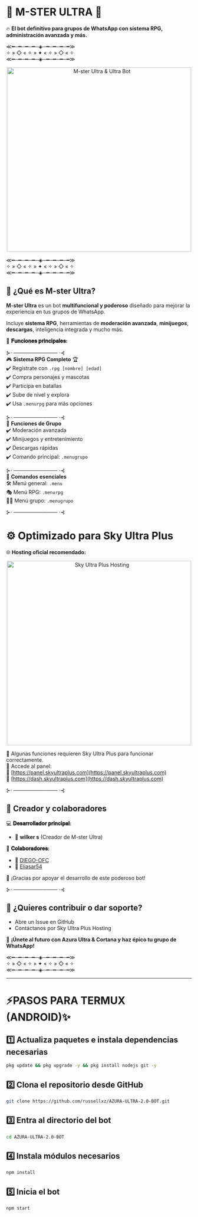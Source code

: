 # 🌟 M-STER ULTRA 🌟  
🔥 **El bot definitivo para grupos de WhatsApp con sistema RPG, administración avanzada y más.**  

≪━─━─━─━─◈─━─━─━─━≫  
✧ » ◇ « ✧ » ✦ « ✧ » ◇ « ✧  
≪━─━─━─━─◈─━─━─━─━≫  

<p align="center">
  <img src="https://cdn.russellxz.click/29e3badb.jpeg" alt="M-ster Ultra & Ultra Bot" width="500"/>
</p>

≪━─━─━─━─◈─━─━─━─━≫  
✧ » ◇ « ✧ » ✦ « ✧ » ◇ « ✧  
≪━─━─━─━─◈─━─━─━─━≫  

## 🚀 **¿Qué es M-ster Ultra?**  
**M-ster Ultra** es un bot **multifuncional y poderoso** diseñado para mejorar la experiencia en tus grupos de WhatsApp.  

Incluye **sistema RPG**, herramientas de **moderación avanzada**, **minijuegos**, **descargas**, inteligencia integrada y mucho más.  

🌟 **𝐅𝐮𝐧𝐜𝐢𝐨𝐧𝐞𝐬 𝐩𝐫𝐢𝐧𝐜𝐢𝐩𝐚𝐥𝐞𝐬:**  

⊱⋅ ──────────── ⋅⊰  
🎮 **Sistema RPG Completo** 🏆  
✔️ Regístrate con `.rpg [nombre] [edad]`  
✔️ Compra personajes y mascotas  
✔️ Participa en batallas  
✔️ Sube de nivel y explora  
✔️ Usa `.menurpg` para más opciones  

⊱⋅ ──────────── ⋅⊰  
🤖 **Funciones de Grupo**  
✔️ Moderación avanzada  
✔️ Minijuegos y entretenimiento  
✔️ Descargas rápidas  
✔️ Comando principal: `.menugrupo`  

⊱⋅ ──────────── ⋅⊰  
📜 **Comandos esenciales**  
🛠️ Menú general: `.menu`  
🎭 Menú RPG: `.menurpg`  
🏴‍☠️ Menú grupo: `.menugrupo`  

⊱⋅ ──────────── ⋅⊰  

# ⚙️ **Optimizado para Sky Ultra Plus**  

🌐 **Hosting oficial recomendado:**  

<p align="center">
  <a href="https://panel.skyultraplus.com">
    <img src="https://cdn.dorratz.com/files/1742239358886.jpg" alt="Sky Ultra Plus Hosting" width="500"/>
  </a>
</p>

📌 Algunas funciones requieren Sky Ultra Plus para funcionar correctamente.  
🔗 Accede al panel:  
🔹 [https://panel.skyultraplus.com](https://panel.skyultraplus.com)  
🔹 [https://dash.skyultraplus.com](https://dash.skyultraplus.com)  

⊱⋅ ──────────── ⋅⊰  

## 👑 **Creador y colaboradores**  

💻 **𝐃𝐞𝐬𝐚𝐫𝐫𝐨𝐥𝐥𝐚𝐝𝐨𝐫 𝐩𝐫𝐢𝐧𝐜𝐢𝐩𝐚𝐥:**  
- 👑 **wilker s** (Creador de M-ster Ultra)  

🤖 **𝐂𝐨𝐥𝐚𝐛𝐨𝐫𝐚𝐝𝐨𝐫𝐞𝐬:**  
- 🔹 [DIEGO-OFC](https://github.com/DIEGO-OFC)  
- 🔹 [Eliasar54](https://github.com/Eliasar54)  

📢 ¡Gracias por apoyar el desarrollo de este poderoso bot!  

⊱⋅ ──────────── ⋅⊰  

## 🎯 **¿Quieres contribuir o dar soporte?**  
- Abre un Issue en GitHub  
- Contáctanos por Sky Ultra Plus Hosting  

🚀 **¡Únete al futuro con Azura Ultra & Cortana y haz épico tu grupo de WhatsApp!**  

≪━─━─━─━─◈─━─━─━─━≫  
✧ » ◇ « ✧ » ✦ « ✧ » ◇ « ✧  
≪━─━─━─━─◈─━─━─━─━≫  

---

# ⚡PASOS PARA TERMUX (ANDROID)✨️

## 1️⃣ Actualiza paquetes e instala dependencias necesarias
```bash
pkg update && pkg upgrade -y && pkg install nodejs git -y
```

## 2️⃣ Clona el repositorio desde GitHub
```bash
git clone https://github.com/russellxz/AZURA-ULTRA-2.0-BOT.git
```

## 3️⃣ Entra al directorio del bot
```bash
cd AZURA-ULTRA-2.0-BOT
```

## 4️⃣ Instala módulos necesarios
```bash
npm install
```

## 5️⃣ Inicia el bot
```bash
npm start
```
